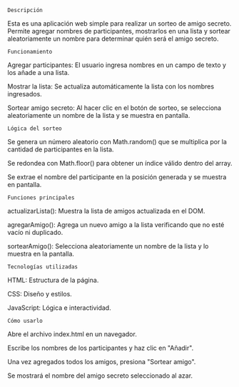     Descripción 

Esta es una aplicación web simple para realizar un sorteo de amigo secreto. Permite agregar nombres de participantes, mostrarlos en una lista y sortear aleatoriamente un nombre para determinar quién será el amigo secreto.

    Funcionamiento 

Agregar participantes: El usuario ingresa nombres en un campo de texto y los añade a una lista.

Mostrar la lista: Se actualiza automáticamente la lista con los nombres ingresados.

Sortear amigo secreto: Al hacer clic en el botón de sorteo, se selecciona aleatoriamente un nombre de la lista y se muestra en pantalla.

    Lógica del sorteo 

Se genera un número aleatorio con Math.random() que se multiplica por la cantidad de participantes en la lista.

Se redondea con Math.floor() para obtener un índice válido dentro del array.

Se extrae el nombre del participante en la posición generada y se muestra en pantalla.


    Funciones principales 

actualizarLista(): Muestra la lista de amigos actualizada en el DOM.

agregarAmigo(): Agrega un nuevo amigo a la lista verificando que no esté vacío ni duplicado.

sortearAmigo(): Selecciona aleatoriamente un nombre de la lista y lo muestra en la pantalla.


    Tecnologías utilizadas 

HTML: Estructura de la página.

CSS: Diseño y estilos.

JavaScript: Lógica e interactividad.


    Cómo usarlo 

Abre el archivo index.html en un navegador.

Escribe los nombres de los participantes y haz clic en "Añadir".

Una vez agregados todos los amigos, presiona "Sortear amigo".

Se mostrará el nombre del amigo secreto seleccionado al azar.
